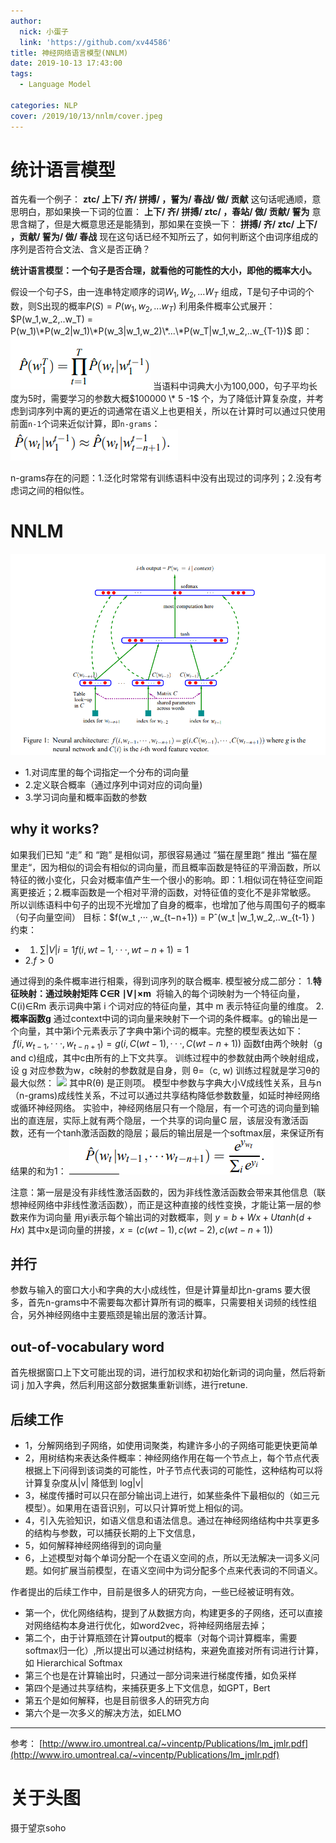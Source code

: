```yaml
---
author:
  nick: 小蛋子
  link: 'https://github.com/xv44586'
title: 神经网络语言模型(NNLM)
date: 2019-10-13 17:43:00
tags: 
  - Language Model

categories: NLP
cover: /2019/10/13/nnlm/cover.jpeg
---
```

<!-- toc -->

# 统计语言模型
 
首先看一个例子：
**ztc/ 上下/ 齐/ 拼搏/ ，誓为/ 春战/ 做/ 贡献**
这句话呢通顺，意思明白，那如果换一下词的位置：
**上下/ 齐/ 拼搏/ ztc/ ，春站/ 做/ 贡献/ 誓为**
意思含糊了，但是大概意思还是能猜到，那如果在变换一下：
**拼搏/ 齐/ ztc/ 上下/ ，贡献/ 誓为/ 做/ 春战**
现在这句话已经不知所云了，如何判断这个由词序组成的序列是否符合文法、含义是否正确？

__统计语言模型：一个句子是否合理，就看他的可能性的大小，即他的概率大小。__

假设一个句子S，由一连串特定顺序的词$W_1, W_2,...W_T$ 组成，T是句子中词的个数，则S出现的概率$P(S) = P(w_1, w_2,...w_T)$
利用条件概率公式展开：
$P(w_1,w_2,..w_T) = P(w_1)\*P(w_2|w_1)\*P(w_3|w_1,w_2)\*...\*P(w_T|w_1,w_2,..w_{T-1})$
即：
![](/2019/10/13/nnlm/p.png)
当语料中词典大小为100,000，句子平均长度为5时，需要学习的参数大概$100000 \* 5 -1$ 个，为了降低计算复杂度，并考虑到词序列中离的更近的词通常在语义上也更相关，所以在计算时可以通过只使用前面<code>n-1</code>个词来近似计算，即<code>n-grams</code>：
![](/2019/10/13/nnlm/ngram.png)

n-grams存在的问题：1.泛化时常常有训练语料中没有出现过的词序列；2.没有考虑词之间的相似性。

# NNLM

![Neural architecture](/2019/10/13/nnlm/arc.png)

* 1.对词库里的每个词指定一个分布的词向量
* 2.定义联合概率（通过序列中词对应的词向量)
* 3.学习词向量和概率函数的参数

## why it works?
如果我们已知 “走” 和 “跑” 是相似词，那很容易通过 ”猫在屋里跑“ 推出 “猫在屋里走“，因为相似的词会有相似的词向量，而且概率函数是特征的平滑函数，所以特征的微小变化，只会对概率值产生一个很小的影响。即：1.相似词在特征空间距离更接近；2.概率函数是一个相对平滑的函数，对特征值的变化不是非常敏感。
所以训练语料中句子的出现不光增加了自身的概率，也增加了他与周围句子的概率（句子向量空间）
目标：$f(w_t ,··· ,w_{t−n+1}) = Pˆ(w_t |w_1,w_2,..w_{t-1} )
约束：
* 1. $∑ |V| i=1 f(i,wt−1,··· ,wt−n+1) = 1$  
* 2.$f>0$

通过得到的条件概率进行相乘，得到词序列的联合概率.
模型被分成二部分：
1.**特征映射：通过映射矩阵 C∈R ∣V∣×m** 
将输入的每个词映射为一个特征向量，C(i)∈Rm 表示词典中第 i 个词对应的特征向量，其中 m 表示特征向量的维度。
2.**概率函数g**
通过context中词的词向量来映射下一个词的条件概率。g的输出是一个向量，其中第i个元素表示了字典中第i个词的概率。完整的模型表达如下：
       $f(i,w_{t−1},··· ,w_{t−n+1}) = g(i,C(wt−1),··· ,C(wt−n+1))$
函数f由两个映射（g and c)组成，其中c由所有的上下文共享。
训练过程中的参数就由两个映射组成，设 g 对应参数为w，c映射的参数就是自身，则 θ=（c, w)
训练过程就是学习θ的最大似然：
![](/2019/10/13/nnlm/l.ong)
其中R(θ) 是正则项。
模型中参数与字典大小V成线性关系，且与n（n-grams)成线性关系，不过可以通过共享结构降低参数数量，如延时神经网络或循环神经网络。
实验中，神经网络层只有一个隐层，有一个可选的词向量到输出的直连层，实际上就有两个隐层，一个共享的词向量C 层，该层没有激活函数，还有一个tanh激活函数的隐层；最后的输出层是一个softmax层，来保证所有结果的和为1：
![](/2019/10/13/nnlm/pnew.png)

注意：第一层是没有非线性激活函数的，因为非线性激活函数会带来其他信息（联想神经网络中非线性激活函数），而正是这种直接的线性变换，才能让第一层的参数来作为词向量
用yi表示每个输出词的对数概率，则
$y = b+Wx+U tanh(d +Hx)$
其中x是词向量的拼接，$x = (c(wt-1),c(wt-2),c(wt-n+1))$
## 并行

参数与输入的窗口大小和字典的大小成线性，但是计算量却比n-grams 要大很多，首先n-grams中不需要每次都计算所有词的概率，只需要相关词频的线性组合，另外神经网络中主要瓶颈是输出层的激活计算。
## out-of-vocabulary word

首先根据窗口上下文可能出现的词，进行加权求和初始化新词的词向量，然后将新词 j 加入字典，然后利用这部分数据集重新训练，进行retune.
## 后续工作

* 1，分解网络到子网络，如使用词聚类，构建许多小的子网络可能更快更简单
* 2，用树结构来表达条件概率：神经网络作用在每一个节点上，每个节点代表根据上下问得到该词类的可能性，叶子节点代表词的可能性，这种结构可以将计算复杂度从|v| 降低到 log|v|
* 3，梯度传播时可以只在部分输出词上进行，如某些条件下最相似的（如三元模型）。如果用在语音识别，可以只计算听觉上相似的词。
* 4，引入先验知识，如语义信息和语法信息。通过在神经网络结构中共享更多的结构与参数，可以捕获长期的上下文信息，
* 5，如何解释神经网络得到的词向量
* 6，上述模型对每个单词分配一个在语义空间的点，所以无法解决一词多义问题。如何扩展当前模型，在语义空间中为词分配多个点来代表词的不同语义。

作者提出的后续工作中，目前是很多人的研究方向，一些已经被证明有效。
* 第一个，优化网络结构，提到了从数据方向，构建更多的子网络，还可以直接对网络结构本身进行优化，如word2vec，将神经网络层去掉；
* 第二个，由于计算瓶颈在计算output的概率（对每个词计算概率，需要softmax归一化）,所以提出可以通过树结构，来避免直接对所有词进行计算，如 Hierarchical Softmax
* 第三个也是在计算输出时，只通过一部分词来进行梯度传播，如负采样
* 第四个是通过共享结构，来捕获更多上下文信息，如GPT，Bert
* 第五个是如何解释，也是目前很多人的研究方向
* 第六个是一次多义的解决方法，如ELMO

---
参考：
[http://www.iro.umontreal.ca/~vincentp/Publications/lm_jmlr.pdf](http://www.iro.umontreal.ca/~vincentp/Publications/lm_jmlr.pdf)

# 关于头图
摄于望京soho
